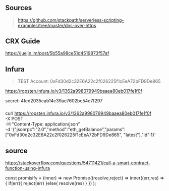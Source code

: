 #





## Sources

> https://github.com/stackpath/serverless-scripting-examples/tree/master/dns-over-https


## CRX Guide
https://juejin.im/post/5b55a98ce51d4519873f57af



## Infura


> TEST Account: 0xFd30d2c32E6A22c2f026225f1cEeA72bFD9De865


https://ropsten.infura.io/v3/1362a998079949baaea80eb017fe1f0f

secret: 4fed2035cab14c39ae7602bc54e7f297


### 
>
curl https://ropsten.infura.io/v3/1362a998079949baaea80eb017fe1f0f \
    -X POST \
    -H "Content-Type: application/json" \
    -d '{"jsonrpc":"2.0","method":"eth_getBalance","params": ["0xFd30d2c32E6A22c2f026225f1cEeA72bFD9De865", "latest"],"id":1}'



## source
https://stackoverflow.com/questions/54711421/call-a-smart-contract-function-using-infura



const promisify = (inner) => 
  new Promise((resolve,reject) => 
    inner((err,res) =>{
      if(err){
        reject(err)
      }else{
        resolve(res)
      }
    })
  );